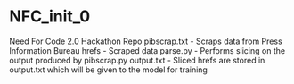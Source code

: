 # NFC_init_0
Need For Code 2.0 Hackathon Repo
pibscrap.txt - Scraps data from Press Information Bureau
hrefs - Scraped data
parse.py - Performs slicing on the output produced by pibscrap.py
output.txt - Sliced hrefs are stored in output.txt which will be given to the model for training

